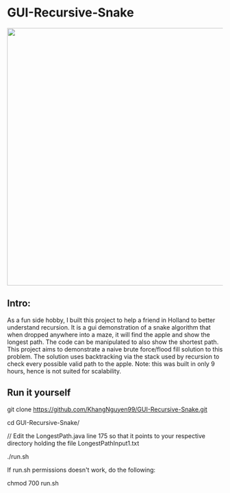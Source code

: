 # GUI-Recursive-Snake

<img src="gif/demo.gif" width="600" >

## Intro:
As a fun side hobby, I built this project to help a friend in Holland to better understand recursion. It is a gui demonstration of a snake algorithm that when dropped anywhere into a maze, it will find the apple and show the longest path. The code can be manipulated to also show the shortest path. This project aims to demonstrate a naive brute force/flood fill solution to this problem. The solution uses backtracking via the stack used by recursion to check every possible valid path to the apple. Note: this was built in only 9 hours, hence is not suited for scalability.

## Run it yourself
git clone https://github.com/KhangNguyen99/GUI-Recursive-Snake.git

cd GUI-Recursive-Snake/

// Edit the LongestPath.java line 175 so that it points to your respective directory holding the file LongestPathInput1.txt

./run.sh

If run.sh permissions doesn't work, do the following:

chmod 700 run.sh

